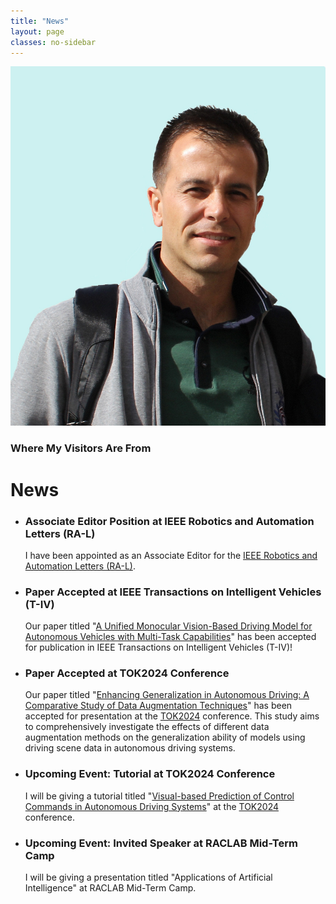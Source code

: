 ```yaml
---
title: "News"
layout: page
classes: no-sidebar
---
```


<!--<img src="/images/SA2.JPG" alt="SA2" style="float: left; width: 300px; margin-left: 15px; margin-right: 30px; margin-bottom: 20px;">-->
<div class="left-sidebar">
  <img src="/images/SA2.JPG" alt="SA2" class="profile-photo">
  <!-- Visitor map widget -->
  <div class="visitor-map">
    <h3>Where My Visitors Are From</h3>
    <script type="text/javascript" id="clustrmaps" src="//clustrmaps.com/map_v2.js?d=7yU4-8nEGjyXwXk3zoRxGmIsJofySGSt3WY9aqUCf20&cl=ffffff&w=a"></script>
  </div>
</div>
  

# News

- ### Associate Editor Position at IEEE Robotics and Automation Letters (RA-L)

  I have been appointed as an Associate Editor for the [IEEE Robotics and Automation Letters (RA-L)](https://www.ieee-ras.org/publications/ra-l).

- ### Paper Accepted at IEEE Transactions on Intelligent Vehicles (T-IV)

  Our paper titled "[A Unified Monocular Vision-Based Driving Model for Autonomous Vehicles with Multi-Task Capabilities]([https://tok2024.ktun.edu.tr](https://ieeexplore.ieee.org/document/10721282))" has been accepted for publication in IEEE Transactions on Intelligent Vehicles (T-IV)!

- ### Paper Accepted at TOK2024 Conference

  Our paper titled "[Enhancing Generalization in Autonomous Driving: A Comparative Study of Data Augmentation Techniques](https://tok2024.ktun.edu.tr)" has been accepted for presentation at the [TOK2024](https://tok2024.ktun.edu.tr/) conference. This study aims to comprehensively investigate the effects of different data augmentation methods on the generalization ability of models using driving scene data in autonomous driving systems.
  
- ### Upcoming Event: Tutorial at TOK2024 Conference

  I will be giving a tutorial titled "[Visual-based Prediction of Control Commands in Autonomous Driving Systems](https://tok2024.ktun.edu.tr/wp-content/uploads/2024/08/SalimAzak_TOK2024.pdf)" at the [TOK2024](https://tok2024.ktun.edu.tr/) conference.

- ### Upcoming Event: Invited Speaker at RACLAB Mid-Term Camp

  I will be giving a presentation titled "Applications of Artificial Intelligence" at RACLAB Mid-Term Camp.

